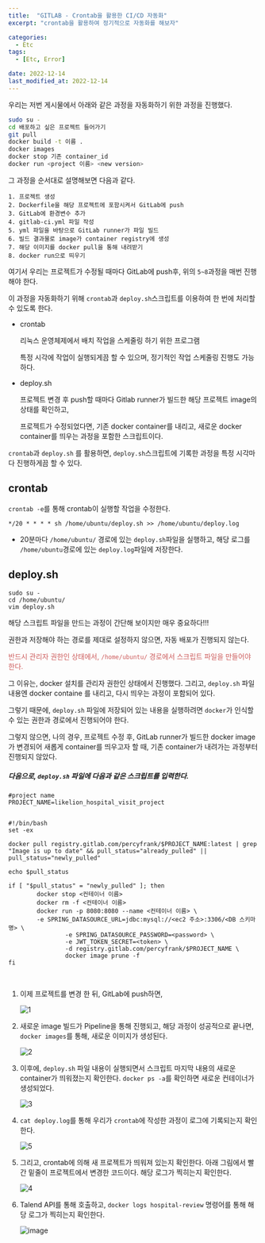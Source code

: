 ```yaml
---
title:  "GITLAB - Crontab을 활용한 CI/CD 자동화" 
excerpt: "crontab을 활용하여 정기적으로 자동화를 해보자"

categories:
  - Etc
tags:
  - [Etc, Error]

date: 2022-12-14
last_modified_at: 2022-12-14
---
```


우리는 저번 게시물에서 아래와 같은 과정을 자동화하기 위한 과정을 진행했다.

```bash
sudo su -
cd 배포하고 싶은 프로젝트 들어가기
git pull
docker build -t 이름 . 
docker images
docker stop 기존 container_id
docker run <project 이름> <new version>
```


그 과정을 순서대로 설명해보면 다음과 같다.

```
1. 프로젝트 생성 
2. Dockerfile을 해당 프로젝트에 포함시켜서 GitLab에 push
3. GitLab에 환경변수 추가
4. gitlab-ci.yml 파일 작성
5. yml 파일을 바탕으로 GitLab runner가 파일 빌드
6. 빌드 결과물로 image가 container registry에 생성
7. 해당 이미지를 docker pull을 통해 내려받기
8. docker run으로 띄우기
```

여기서 우리는 프로젝트가 수정될 때마다 GitLab에 push후, 위의 `5~8`과정을 매번 진행해야 한다. 

이 과정을 자동화하기 위해 `crontab`과 `deploy.sh`스크립트를 이용하여 한 번에 처리할 수 있도록 한다.

- crontab

  리눅스 운영체제에서 배치 작업을 스케줄링 하기 위한 프로그램

  특정 시각에 작업이 실행되게끔 할 수 있으며, 정기적인 작업 스케줄링 진행도 가능하다.

- deploy.sh

  프로젝트 변경 후 push할 때마다 Gitlab runner가 빌드한 해당 프로젝트 image의 상태를 확인하고,

  프로젝트가 수정되었다면, 기존 docker container를 내리고, 새로운 docker container를 띄우는 과정을 포함한 스크립트이다.

`crontab`과 `deploy.sh` 를 활용하면, `deploy.sh`스크립트에 기록한 과정을 특정 시각마다 진행하게끔 할 수 있다.


## crontab

`crontab -e`를 통해 crontab이 실행할 작업을 수정한다.

```shell
*/20 * * * * sh /home/ubuntu/deploy.sh >> /home/ubuntu/deploy.log
```

- 20분마다 `/home/ubuntu/` 경로에 있는 `deploy.sh`파일을 실행하고, 해당 로그를 `/home/ubuntu`경로에 있는 `deploy.log`파일에 저장한다.

## deploy.sh

```shell
sudo su -
cd /home/ubuntu/
vim deploy.sh
```

해당 스크립트 파일을 만드는 과정이 간단해 보이지만 매우 중요하다!!! 

권한과 저장해야 하는 경로를 제대로 설정하지 않으면, 자동 배포가 진행되지 않는다.

<span style="color:indianred">반드시 관리자 권한인 상태에서, `/home/ubuntu/` 경로에서 스크립트 파일을 만들어야 한다.</span>

그 이유는, docker 설치를 관리자 권한인 상태에서 진행했다. 그리고, `deploy.sh` 파일 내용엔 docker containe 를 내리고, 다시 띄우는 과정이 포함되어 있다.

그렇기 때문에, `deploy.sh` 파일에 저장되어 있는 내용을 실행하려면 `docker`가 인식할 수 있는 권한과 경로에서 진행되어야 한다. 

그렇지 않으면, 나의 경우, 프로젝트 수정 후, GitLab runner가 빌드한 docker image가 변경되어 새롭게 container를 띄우고자 할 때,  기존 container가 내려가는 과정부터 진행되지 않았다.


##### 다음으로, `deploy.sh` 파일에 다음과 같은 스크립트를 입력한다.

``` shell
#project name
PROJECT_NAME=likelion_hospital_visit_project


#!/bin/bash    
set -ex

docker pull registry.gitlab.com/percyfrank/$PROJECT_NAME:latest | grep "Image is up to date" && pull_status="already_pulled" || pull_status="newly_pulled"

echo $pull_status

if [ "$pull_status" = "newly_pulled" ]; then
        docker stop <컨테이너 이름>
        docker rm -f <컨테이너 이름>
        docker run -p 8080:8080 --name <컨테이너 이름> \
        -e SPRING_DATASOURCE_URL=jdbc:mysql://<ec2 주소>:3306/<DB 스키마명> \
                -e SPRING_DATASOURCE_PASSWORD=<password> \
                -e JWT_TOKEN_SECRET=<token> \
                -d registry.gitlab.com/percyfrank/$PROJECT_NAME \
                docker image prune -f
fi

```
<br>

1. 이제 프로젝트를 변경 한 뒤, GitLab에 push하면,

    ![1](https://user-images.githubusercontent.com/85394884/207697421-b7ccde91-5a9c-43f1-8d87-237c233a024e.png)

2. 새로운 image 빌드가 Pipeline을 통해 진행되고, 해당 과정이 성공적으로 끝나면,  `docker images`를 통해, 새로운 이미지가 생성된다.

    ![2](https://user-images.githubusercontent.com/85394884/207697427-3e8343eb-4dda-410f-bb53-5fb434924185.png)

3. 이후에, `deploy.sh` 파일 내용이 실행되면서 스크립트 마지막 내용의 새로운 container가 띄워졌는지 확인한다. `docker ps -a`를 확인하면 새로운 컨테이너가 생성되었다.

    ![3](https://user-images.githubusercontent.com/85394884/207697950-5fef3570-2127-4bb3-830a-a3e3e787fbc6.png)

4. `cat deploy.log`를 통해 우리가 `crontab`에 작성한 과정이 로그에 기록되는지 확인한다.

    ![5](https://user-images.githubusercontent.com/85394884/207697434-0626631b-25d1-4327-b21e-d1c455de3346.png)


5. 그리고, crontab에 의해 새 프로젝트가 띄워져 있는지 확인한다. 
아래 그림에서 빨간 밑줄이 프로젝트에서 변경한 코드이다. 
해당 로그가 찍히는지 확인한다. 

    ![4](https://user-images.githubusercontent.com/85394884/207698934-858678df-5624-489e-a48d-7c14252a372b.png)

6. Talend API를 통해 호출하고, `docker logs hospital-review` 명령어를 통해 해당 로그가 찍히는지 확인한다. 

    ![image](https://user-images.githubusercontent.com/85394884/207700139-dcc3fb75-b415-4459-b3e5-d46e4cb6a48c.png)
